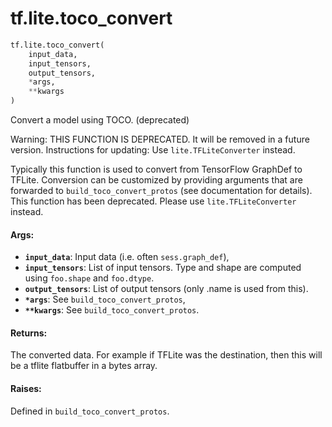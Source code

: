 <div itemscope itemtype="http://developers.google.com/ReferenceObject">
<meta itemprop="name" content="tf.lite.toco_convert" />
<meta itemprop="path" content="Stable" />
</div>

# tf.lite.toco_convert

``` python
tf.lite.toco_convert(
    input_data,
    input_tensors,
    output_tensors,
    *args,
    **kwargs
)
```

Convert a model using TOCO. (deprecated)

Warning: THIS FUNCTION IS DEPRECATED. It will be removed in a future version.
Instructions for updating:
Use `lite.TFLiteConverter` instead.

Typically this function is used to convert from TensorFlow GraphDef to TFLite.
Conversion can be customized by providing arguments that are forwarded to
`build_toco_convert_protos` (see documentation for details). This function has
been deprecated. Please use `lite.TFLiteConverter` instead.

#### Args:

* <b>`input_data`</b>: Input data (i.e. often `sess.graph_def`),
* <b>`input_tensors`</b>: List of input tensors. Type and shape are computed using
    `foo.shape` and `foo.dtype`.
* <b>`output_tensors`</b>: List of output tensors (only .name is used from this).
* <b>`*args`</b>: See `build_toco_convert_protos`,
* <b>`**kwargs`</b>: See `build_toco_convert_protos`.


#### Returns:

The converted data. For example if TFLite was the destination, then
this will be a tflite flatbuffer in a bytes array.


#### Raises:

Defined in `build_toco_convert_protos`.